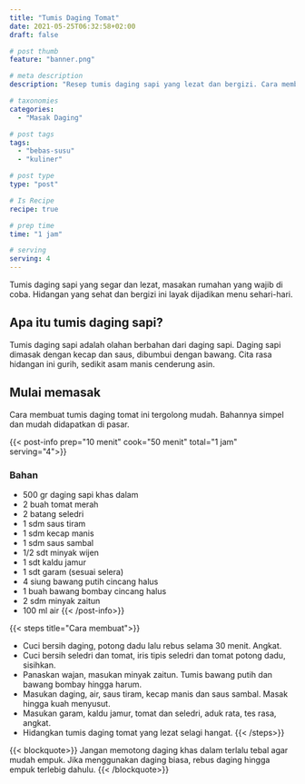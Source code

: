 ```yaml
---
title: "Tumis Daging Tomat"
date: 2021-05-25T06:32:58+02:00
draft: false

# post thumb
feature: "banner.png"

# meta description
description: "Resep tumis daging sapi yang lezat dan bergizi. Cara membuat masakan rumahan ini simpel, mudah untuk dipelajari."

# taxonomies
categories:
  - "Masak Daging"

# post tags
tags:
  - "bebas-susu"
  - "kuliner"

# post type
type: "post"

# Is Recipe
recipe: true

# prep time
time: "1 jam"

# serving
serving: 4
---
```

Tumis daging sapi yang segar dan lezat, masakan rumahan yang wajib di coba. Hidangan yang sehat dan bergizi ini layak dijadikan menu sehari-hari.

## Apa itu tumis daging sapi?

Tumis daging sapi adalah olahan berbahan dari daging sapi. Daging sapi dimasak dengan kecap dan saus, dibumbui dengan bawang. Cita rasa hidangan ini gurih, sedikit asam manis cenderung asin.

## Mulai memasak

Cara membuat tumis daging tomat ini tergolong mudah. Bahannya simpel dan mudah didapatkan di pasar.

{{< post-info prep="10 menit" cook="50 menit" total="1 jam" serving="4">}}

### Bahan

-   500 gr daging sapi khas dalam
-   2 buah tomat merah
-   2 batang seledri
-   1 sdm saus tiram
-   1 sdm kecap manis
-   1 sdm saus sambal
-   1/2 sdt minyak wijen
-   1 sdt kaldu jamur
-   1 sdt garam (sesuai selera)
-   4 siung bawang putih cincang halus
-   1 buah bawang bombay cincang halus
-   2 sdm minyak zaitun
-   100 ml air
{{< /post-info>}}

{{< steps title="Cara membuat">}}
-   Cuci bersih daging, potong dadu lalu rebus selama 30 menit. Angkat.
-   Cuci bersih seledri dan tomat, iris tipis seledri dan tomat potong dadu, sisihkan.
-   Panaskan wajan, masukan minyak zaitun. Tumis bawang putih dan bawang bombay hingga harum.
-   Masukan daging, air, saus tiram, kecap manis dan saus sambal. Masak hingga kuah menyusut.
-   Masukan garam, kaldu jamur, tomat dan seledri, aduk rata, tes rasa, angkat.
-   Hidangkan tumis daging tomat yang lezat selagi hangat.
{{< /steps>}}

{{< blockquote>}}
Jangan memotong daging khas dalam terlalu tebal agar mudah empuk. Jika menggunakan daging biasa, rebus daging hingga empuk terlebig dahulu.
{{< /blockquote>}}